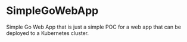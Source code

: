 # SimpleGoWebApp
Simple Go Web App that is just a simple POC for a web app that can be deployed to a Kubernetes cluster.